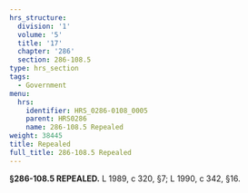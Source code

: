 ```yaml
---
hrs_structure:
  division: '1'
  volume: '5'
  title: '17'
  chapter: '286'
  section: 286-108.5
type: hrs_section
tags:
  - Government
menu:
  hrs:
    identifier: HRS_0286-0108_0005
    parent: HRS0286
    name: 286-108.5 Repealed
weight: 38445
title: Repealed
full_title: 286-108.5 Repealed
---
```

**§286-108.5 REPEALED.** L 1989, c 320, §7; L 1990, c 342, §16.